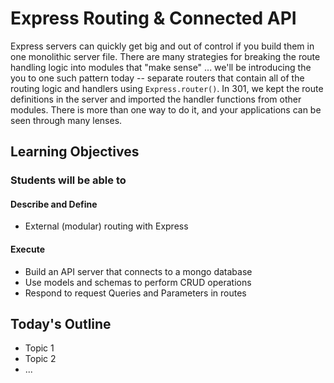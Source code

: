 # Express Routing & Connected API

Express servers can quickly get big and out of control if you build them in one monolithic server file. There are many strategies for breaking the route handling logic into modules that "make sense" ... we'll be introducing the you to one such pattern today -- separate routers that contain all of the routing logic and handlers using `Express.router()`. In 301, we kept the route definitions in the server and imported the handler functions from other modules. There is more than one way to do it, and your applications can be seen through many lenses.

## Learning Objectives

### Students will be able to

#### Describe and Define

- External (modular) routing with Express

#### Execute

- Build an API server that connects to a mongo database
- Use models and schemas to perform CRUD operations
- Respond to request Queries and Parameters in routes

## Today's Outline

<!-- To Be Completed By Instructor -->

- Topic 1
- Topic 2
- ...
